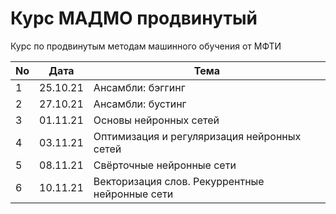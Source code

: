 # Курс МАДМО продвинутый

Курс по продвинутым методам машинного обучения от МФТИ

| No  | Дата     | Тема                                           |
| --- | -------- | ---------------------------------------------- |
| 1   | 25.10.21 | Ансамбли: бэггинг                              |
| 2   | 27.10.21 | Ансамбли: бустинг                              |
| 3   | 01.11.21 | Основы нейронных сетей                         |
| 4   | 03.11.21 | Оптимизация и регуляризация нейронных сетей    |
| 5   | 08.11.21 | Свёрточные нейронные сети                      |
| 6   | 10.11.21 | Векторизация слов. Рекуррентные нейронные сети |
